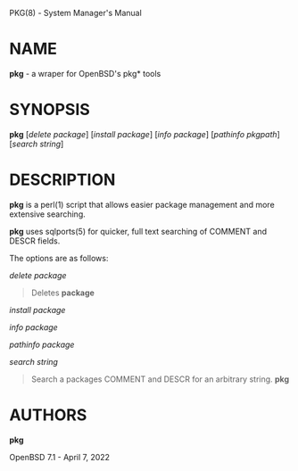 PKG(8) - System Manager's Manual

# NAME

**pkg** - a wraper for OpenBSD's pkg\* tools

# SYNOPSIS

**pkg**
\[*delete*&nbsp;*package*]
\[*install*&nbsp;*package*]
\[*info*&nbsp;*package*]
\[*pathinfo*&nbsp;*pkgpath*]
\[*search*&nbsp;*string*]

# DESCRIPTION

**pkg**
is a
perl(1)
script that allows easier package management and more extensive searching.

**pkg**
uses
sqlports(5) for quicker, full text searching of COMMENT and DESCR fields.

The options are as follows:

*delete package*

> Deletes
> **package**

*install package*

*info package*

*pathinfo package*

*search string*

> Search a packages COMMENT and DESCR for an arbitrary string.
> **pkg**

# AUTHORS

**pkg**

OpenBSD 7.1 - April 7, 2022
